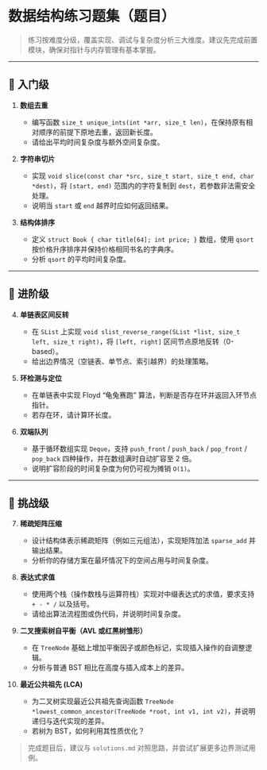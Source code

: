 # 数据结构练习题集（题目）

> 练习按难度分级，覆盖实现、调试与复杂度分析三大维度。建议先完成前置模块，确保对指针与内存管理有基本掌握。

---

## 🌱 入门级

1. **数组去重**  
   - 编写函数 `size_t unique_ints(int *arr, size_t len)`，在保持原有相对顺序的前提下原地去重，返回新长度。  
   - 请给出平均时间复杂度与额外空间复杂度。

2. **字符串切片**  
   - 实现 `void slice(const char *src, size_t start, size_t end, char *dest)`，将 `[start, end)` 范围内的字符复制到 `dest`，若参数非法需安全处理。  
   - 说明当 `start` 或 `end` 越界时应如何返回结果。

3. **结构体排序**  
   - 定义 `struct Book { char title[64]; int price; }` 数组，使用 `qsort` 按价格升序排序并保持价格相同书名的字典序。  
   - 分析 `qsort` 的平均时间复杂度。

---

## 🚀 进阶级

4. **单链表区间反转**  
   - 在 `SList` 上实现 `void slist_reverse_range(SList *list, size_t left, size_t right)`，将 `[left, right]` 区间节点原地反转（0-based）。  
   - 给出边界情况（空链表、单节点、索引越界）的处理策略。

5. **环检测与定位**  
   - 在单链表中实现 Floyd “龟兔赛跑” 算法，判断是否存在环并返回入环节点指针。  
   - 若存在环，请计算环长度。

6. **双端队列**  
   - 基于循环数组实现 `Deque`，支持 `push_front` / `push_back` / `pop_front` / `pop_back` 四种操作，并在数组满时自动扩容至 2 倍。  
   - 说明扩容阶段的时间复杂度为何仍可视为摊销 `O(1)`。

---

## 🧠 挑战级

7. **稀疏矩阵压缩**  
   - 设计结构体表示稀疏矩阵（例如三元组法），实现矩阵加法 `sparse_add` 并输出结果。  
   - 分析你的存储方案在最坏情况下的空间占用与时间复杂度。

8. **表达式求值**  
   - 使用两个栈（操作数栈与运算符栈）实现对中缀表达式的求值，要求支持 `+ - * /` 以及括号。  
   - 请给出算法流程图或伪代码，并说明时间复杂度。

9. **二叉搜索树自平衡（AVL 或红黑树雏形）**  
   - 在 `TreeNode` 基础上增加平衡因子或颜色标记，实现插入操作的自调整逻辑。  
   - 分析与普通 BST 相比在高度与插入成本上的差异。

10. **最近公共祖先 (LCA)**  
    - 为二叉树实现最近公共祖先查询函数 `TreeNode *lowest_common_ancestor(TreeNode *root, int v1, int v2)`，并说明递归与迭代实现的差异。  
    - 若树为 BST，如何利用其性质优化？

> 完成题目后，建议与 `solutions.md` 对照思路，并尝试扩展更多边界测试用例。
